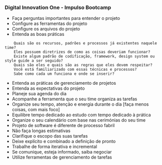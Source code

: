 ### Digital Innovation One - Impulso Bootcamp  

- Faça perguntas importantes para entender o projeto  
- Configure as ferramentas do projeto  
- Configure os arquivos do projeto  
- Entenda as boas práticas 

```
    Quais são os recursos, padrões e processos já existentes naquele time?
    Eles possuem diretrizes de como as coisas deveriam funcionar?
    Existe algum padrão de codificação, framework, design system ou style guide a ser seguido?
    Quais são eles e quais são as regras que eles devem respeitar?
    Você está familiarizado com essas técnicas e processos?
    Sabe como cada um funciona e onde se inserir?
```

- Entenda as práticas de gerenciamento de projetos  
- Entenda as expectativas do projeto  
- Planeje sua agenda do dia   
- Acompanhe a ferramenta que o seu time organiza as tarefas  
- Organize seu tempo, atenção e energia durante o dia [faça menos coisas, com mais foco]   
- Equilibre tempo dedicado ao estudo com tempo dedicado à prática  
- Organize o seu calendário com base nas cerimónias do seu time  
- Projeto de software é diferente de processo fabril  
- Não faça longas estimativas  
- Clarifique o escopo das suas tarefas  
- Deixe explícito e combinado a definição de pronto
- Trabalhe de forma iterativa e incremental  
- Se comunique, esteja informado, saiba negociar
- Utilize ferramentas de gerenciamento de tarefas  


